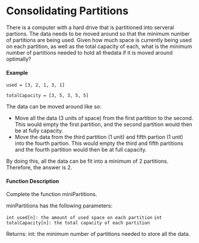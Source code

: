 # Consolidating Partitions

There is a computer with a hard drive that is partitioned into serveral partions. The data needs to be moved around so that the minimum number of partitions are being used. Given how much space is currently being used on each partition, as well as the total capacity of each, what is the minimum number of partitions needed to hold all thedata if it is moved around optimally?

#### Example
```used = [3, 2, 1, 3, 1]```

```totalCapacity = [3, 5, 3, 5, 5]```

The data can be moved around like so:

* Move all the data (3 units of space) from the first partition to the second. This would empty the first partition, and the second partition would then be at fully capacity.
* Move the data from the third partition (1 unit) and fifth partion (1 unit) into the fourth partion. This would empty the third and fifth partitions and the fourth partition would then be at full capacity.

By doing this, all the data can be fit into a minimum of 2 partitions.
Therefore, the answer is 2.

#### Function Description
Complete the function miniPartitions.

minPartitions has the following parameters:

```int used[n]: the amount of used space on each partition```
```int totalCapacity[n]: the total capacity of each partition```

Returns:
int: the minimum number of partitions needed to store all the data.